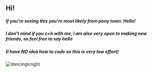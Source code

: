 ## Hi!
##### If you're seeing this you're most likely from pony town. Hello!
##### I don't mind if you c+h with me, I am also very open to making new friends, so feel free to say hello 
##### (I have NO idea how to code so this is very low effort)
![dancingknight](https://github.com/user-attachments/assets/b96b83b1-f66a-4908-8aa7-23ecf3323501)




